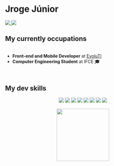<h1>Jroge Júnior</h1>

<a href="https://www.linkedin.com/in/fco-jorge-m-junior/">
  <img src="https://img.shields.io/badge/Jorge%20%20Junior-%230A66C2?logo=Linkedin&style=flat-square" />
  </a>
<a href="jorgejunior618@gmail.com"><img src="https://img.shields.io/badge/jorgejunior618@gmail.com-%23EA4335?logo=Gmail&style=flat-square&logoColor=white" /></a>

<h2>My currently occupations</h2>
<ul align="left"><br>
    <li><b>Front-end and Mobile Developer</b> at <a href="https://www.evoluti.net.br/site/">EvoluTI</a></li>
    <li><b>Computer Engineering Student</b> at IFCE 🎓</li>
</ul>
<br>
<h2>My dev skills</h2>
<div id="techs" align="center">
    <img src="https://img.shields.io/badge/HTML%205-%23E34F26?logo=HTML5&style=for-the-badge&logoColor=white">
    <img src="https://img.shields.io/badge/CSS%203-%231572B6?logo=CSS3&style=for-the-badge&logoColor=white">
    <img src="https://img.shields.io/badge/JavaScript-%23F7DF1E?logo=JavaScript&style=for-the-badge&logoColor=gray">
    <img src="https://img.shields.io/badge/TypeScript-%233178C6?logo=TypeScript&style=for-the-badge&logoColor=white">
    <img src="https://img.shields.io/badge/ReactJS-%2320232A?logo=React&style=for-the-badge&logoColor=lightBlue">
    <img src="https://img.shields.io/badge/React Native-%2320232A?logo=React&style=for-the-badge&logoColor=lightBlue">
    <img src="https://img.shields.io/badge/Flutter-%23075B9A?logo=Flutter&style=for-the-badge&logoColor=white">    
    <img src="https://img.shields.io/badge/Dart-%231C2834?logo=Dart&style=for-the-badge&logoColor=blue">
</div><br>
<div align="center">
    <img src="https://github-readme-stats.vercel.app/api/top-langs/?username=jorgejunior618&layout=compact&theme=radical&show_icons=true)" height="170">
</div>
